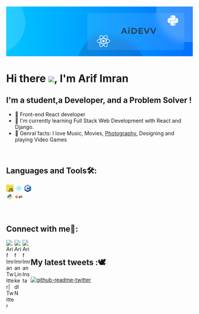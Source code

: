 ![cover pic](https://github.com/arifimran5/arifimran5/blob/master/githubProfile2.png)
# Hi there <img src="https://media.giphy.com/media/hvRJCLFzcasrR4ia7z/giphy.gif" width="30px">, I'm Arif Imran 

## I'm a student,a Developer, and a Problem Solver !

- 🍟 Front-end React developer
- 🌳 I'm currently learning Full Stack Web Development with React and Django.
- 🍗 Genral facts: I love Music, Movies, [Photography](https://www.instagram.com/roamrom_/), Designing and playing Video Games

<br />

## Languages and Tools🛠:


<code><img height="20" src="https://raw.githubusercontent.com/github/explore/80688e429a7d4ef2fca1e82350fe8e3517d3494d/topics/javascript/javascript.png"></code>
<code><img height="20" src="https://raw.githubusercontent.com/github/explore/80688e429a7d4ef2fca1e82350fe8e3517d3494d/topics/react/react.png"></code>
<code><img height="20" src="https://raw.githubusercontent.com/github/explore/80688e429a7d4ef2fca1e82350fe8e3517d3494d/topics/cpp/cpp.png"></code>
<br/>
<code><img height="20" src="https://raw.githubusercontent.com/github/explore/80688e429a7d4ef2fca1e82350fe8e3517d3494d/topics/python/python.png"></code>
<code><img height="20" src="https://raw.githubusercontent.com/github/explore/80688e429a7d4ef2fca1e82350fe8e3517d3494d/topics/git/git.png"></code>

<br />




## Connect with me📲:

<a href="https://twitter.com/aidevv_in">
  <img align="left" alt="Arif Imran Twitter| Twitter" width="22px" src="https://raw.githubusercontent.com/peterthehan/peterthehan/master/assets/twitter.svg" />
</a>
<a href="https://www.linkedin.com/in/arifimran5/">
  <img align="left" alt="Arif Imran LinkedIN" width="22px" src="https://raw.githubusercontent.com/peterthehan/peterthehan/master/assets/linkedin.svg" />
</a>
<a href="https://www.instagram.com/roamrom_/">
  <img align="left" alt="Arif Imran Insta" width="22px" src="http://assets.stickpng.com/images/580b57fcd9996e24bc43c521.png" />
</a>

<br/>

## My latest tweets :🕊

[![github-readme-twitter](https://github-readme-twitter.gazf.vercel.app/api?id=aidevv_in)](https://github.com/gazf/github-readme-twitter)


<br />
